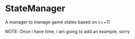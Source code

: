 StateManager
============

A manager to manage game states based on c++11

NOTE: Once i have time, i am going to add an example, sorry
